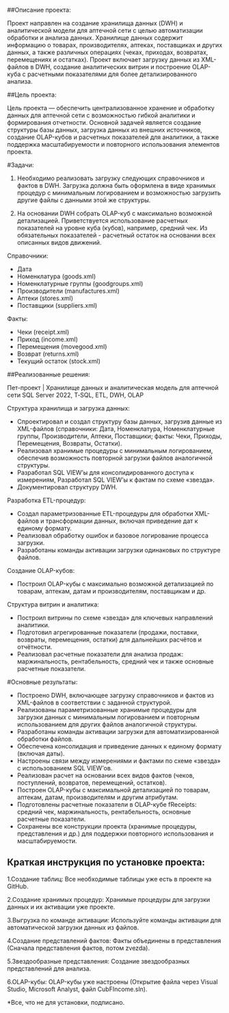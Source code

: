 ##Описание проекта:

Проект направлен на создание хранилища данных (DWH) и аналитической модели для аптечной сети с целью автоматизации обработки и анализа данных. 
Хранилище данных содержит информацию о товарах, производителях, аптеках, поставщиках и других данных, а также различных операциях (чеках, приходах, возвратах, перемещениях и остатках). 
Проект включает загрузку данных из XML-файлов в DWH, создание аналитических витрин и построение OLAP-куба с расчетными показателями для более детализированного анализа.

##Цель проекта:

Цель проекта — обеспечить централизованное хранение и обработку данных для аптечной сети с возможностью гибкой аналитики и формирования отчетности. 
Основной задачей является создание структуры базы данных, загрузка данных из внешних источников, создание OLAP-кубов и расчетных показателей для аналитики, 
а также поддержка масштабируемости и повторного использования элементов проекта.

#Задачи: 

1. Необходимо реализовать загрузку следующих справочников и фактов в DWH. Загрузка должна быть оформлена в виде хранимых процедур
с минимальным логированием и возможностью загрузить другие файлы с данными этой же структуры.

2. На основании DWH собрать OLAP-куб с максимально возможной детализацией. Приветствуется использование расчетных показателей на уровне куба (кубов), например, средний чек. Из обязательных показателей - 
расчетный остаток на основании всех описанных видов движений.

Справочники:
- Дата
- Номенклатура (goods.xml)
- Номенклатурные группы (goodgroups.xml)
- Производители (manufactures.xml)
- Аптеки (stores.xml)
- Поставщики (suppliers.xml)

Факты:
- Чеки (receipt.xml)
- Приход (income.xml)
- Перемещения (movegood.xml)
- Возврат (returns.xml)
- Текущий остаток (stock.xml)

##Реализованные решения:

Пет-проект | Хранилище данных и аналитическая модель для аптечной сети
SQL Server 2022, T‑SQL, ETL, DWH, OLAP

Структура хранилища и загрузка данных:
- Спроектировал и создал структуру базы данных, загрузив данные из XML-файлов (справочники: Дата, Номенклатура, Номенклатурные группы, Производители, Аптеки, Поставщики; факты: Чеки, Приходы, Перемещения, Возвраты, Остатки).
- Реализовал хранимые процедуры с минимальным логированием, обеспечив возможность повторной загрузки файлов аналогичной структуры.
- Разработал SQL VIEW’ы для консолидированного доступа к измерениям, Разработал SQL VIEW’ы к фактам по схеме «звезда».
- Документировал структуру DWH. 

Разработка ETL-процедур:
- Создал параметризованные ETL-процедуры для обработки XML-файлов и трансформации данных, включая приведение дат к единому формату.
- Реализовал обработку ошибок и базовое логирование процесса загрузки.
- Разработаны команды активации загрузки одинаковых по структуре файлов.

Создание OLAP-кубов:
- Построил OLAP-кубы с максимально возможной детализацией по товарам, аптекам, датам и производителям, поставщикам и др.

Структура витрин и аналитика:
- Построил витрины по схеме «звезда» для ключевых направлений аналитики.
- Подготовил агрегированные показатели (продажи, поставки, возвраты, перемещения, остатки) для дальнейших расчётов и отчётности.
- Реализовал расчетные показатели для анализа продаж: маржинальность, рентабельность, средний чек и также основные расчетные показатели.

#Основные результаты:
- Построено DWH, включающее загрузку справочников и фактов из XML-файлов в соответствии с заданной структурой.
- Реализованы параметризованные хранимые процедуры для загрузки данных с минимальным логированием и повторным использованием для других файлов аналогичной структуры.
- Разработаны команды активации загрузки для автоматизированной обработки файлов.
- Обеспечена консолидация и приведение данных к единому формату (включая даты).
- Настроены связи между измерениями и фактами по схеме «звезда» с использованием SQL VIEW’ов.
- Реализован расчет на основании всех видов фактов (чеков, поступлений, возвратов, перемещений, остатков).
- Построен OLAP-кубы с максимальной детализацией по товарам, аптекам, датам, производителям и другим атрибутам.
- Подготовлены расчетные показатели в OLAP-кубе fReceipts: средний чек, маржинальность, рентабельность, основные расчетные показатели.
- Сохранены все конструкции проекта (хранимые процедуры, представления и др.) для поддержки повторного использования и масштабируемости.

## Краткая инструкция по установке проекта:

1.Создание таблиц: Все необходимые таблицы уже есть в проекте на GitHub.

2.Создание хранимых процедур: Хранимые процедуры для загрузки данных и их активации уже проекте.

3.Выгрузка по команде активации: Используйте команды активации для автоматической загрузки данных из файлов.

4.Создание представлений фактов: Факты объединены в представления (Сначала представления фактов, потом zvezda).

5.Звездообразные представления: Создание звездообразных представлений для анализа.

6.OLAP-кубы: OLAP-кубы уже настроены (Открытие файла через Visual Studio, Microsoft Analyst, файл CubFIncome.sln).

*Все, что не для установки, подписано. 
